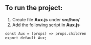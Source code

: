 ## To run the project:
1. Create file **Aux.js** under **src/hoc/**
2. Add the following script in **Aux.js**

```
const Aux = (props) => props.children
export default Aux; 
```